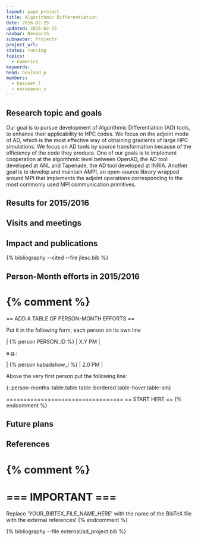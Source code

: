 ```yaml
---
layout: page_project
title: Algorithmic Differentiation
date: 2016-02-25
updated: 2016-02-25
navbar: Research
subnavbar: Projects
project_url:
status: running
topics:
  - numerics
keywords:
head: hovland_p
members:
  - hascoet_l
  - narayanan_s
---
```


## Research topic and goals
Our goal is to pursue development of Algorithmic Differentiation (AD) tools, to enhance their applicability to HPC codes.
We focus on the adjoint mode of AD, which is the most effective way of obtaining gradients of large HPC simulations.
We focus on AD tools by source transformation because of the efficiency of the code they produce.
One of our goals is to implement cooperation at the algorithmic level between OpenAD, the AD tool developed at ANL and Tapenade, the AD tool developed at INRIA.
Another goal is to develop and maintain AMPI, an open-source library wrapped around MPI that implements the adjoint operations corresponding to the most commonly used MPI communication primitives.

## Results for 2015/2016


## Visits and meetings


## Impact and publications

<!--
{% comment %}
=============================
== CITING OWN PUBLICATIONS ==
=============================

You can list your own publications below in case you did not cite them in the text
(which you should do, though).
Use the Liquid citing syntax as explained in the wiki:
https://github.com/JLESC/jlesc.github.io/wiki/Markup-Language#cite-and-list-publications
Remember to use the `--file jlesc.bib` with the `cite` tag.

=====================================
== START HERE WITH YOUR ADDITIONAL REFERENCES ==
{% endcomment %}



{% comment %}
== NO MORE BELOW THIS ==
========================
{% endcomment %}
-->

{% bibliography --cited --file jlesc.bib %}


## Person-Month efforts in 2015/2016

{% comment %}
=========================================
== ADD A TABLE OF PERSON-MONTH EFFORTS ==

Put it in the following form, each person on its own line

| {% person PERSON_ID %} | X.Y PM |

e.g.:

| {% person kabadshow_i %} | 2.0 PM |

Above the very first person put the following line:

{:.person-months-table.table.table-bordered.table-hover.table-sm}

==================================
== START HERE ==
{% endcomment %}


## Future plans


## References

{% comment %}
=================
=== IMPORTANT ===
=================

Replace 'YOUR_BIBTEX_FILE_NAME_HERE' with the name of the BibTeX file with the external references!
{% endcomment %}

{% bibliography --file external/ad_project.bib %}
